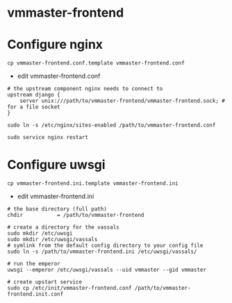 vmmaster-frontend
=================

# Configure nginx

```
cp vmmaster-frontend.conf.template vmmaster-frontend.conf
```
+ edit vmmaster-frontend.conf
```
# the upstream component nginx needs to connect to
upstream django {
    server unix:///path/to/vmmaster-frontend/vmmaster-frontend.sock; # for a file socket
}
```
```
sudo ln -s /etc/nginx/sites-enabled /path/to/vmmaster-frontend.conf
```
```
sudo service nginx restart
```


# Configure uwsgi

```
cp vmmaster-frontend.ini.template vmmaster-frontend.ini
```
+ edit vmmaster-frontend.ini
```
# the base directory (full path)
chdir           = /path/to/vmmaster-frontend
```
```
# create a directory for the vassals
sudo mkdir /etc/uwsgi
sudo mkdir /etc/uwsgi/vassals
# symlink from the default config directory to your config file
sudo ln -s /path/to/vmmaster-frontend.ini /etc/uwsgi/vassals/
```
```
# run the emperor
uwsgi --emperor /etc/uwsgi/vassals --uid vmmaster --gid vmmaster
```
```
# create upstart service
sudo cp /etc/init/vmmaster-frontend.conf /path/to/vmmaster-frontend.init.conf

# run service
sudo service vmmaster-frontend start
```

# Configure settings.py
```
cd /path/to/vmmaster-frontend/vmmaster_frontend
cp template.settings.py settings.py
```
+ edit settings.py
```python
# SECURITY WARNING: keep the secret key used in production secret!
SECRET_KEY = ''
```
